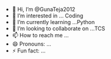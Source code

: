 - 👋 Hi, I’m @GunaTeja2012
- 👀 I’m interested in ... Coding
- 🌱 I’m currently learning ...Python
- 💞️ I’m looking to collaborate on ...TCS
- 📫 How to reach me ...
- 😄 Pronouns: ...
- ⚡ Fun fact: ...

<!---
GunaTeja2012/GunaTeja2012 is a ✨ special ✨ repository because its `README.md` (this file) appears on your GitHub profile.
You can click the Preview link to take a look at your changes.
--->
